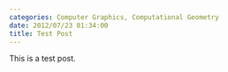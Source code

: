 ```yaml
---
categories: Computer Graphics, Computational Geometry
date: 2012/07/23 01:34:00
title: Test Post
---
```


This is a test post.
